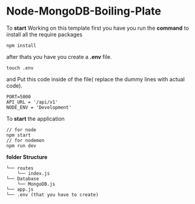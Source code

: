 # **Node-MongoDB-Boiling-Plate**

To **start** Working on this template first you have you run the **command** to install all the require packages

```
npm install
```

after thats you have you create a **.env** file.

```
touch .env
```

and Put this code inside of the file( replace the dummy lines with actual code).

```
PORT=5000
API_URL = '/api/v1'
NODE_ENV = 'Development'
```

To **start** the application

```
// for node
npm start
// for nodemon
npm run dev
```

**folder Structure**

```
└── routes
    └── index.js
└── Database
    └── MongoDB.js
└── app.js
└── .env (that you have to create)
```
